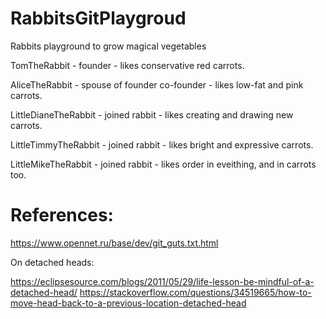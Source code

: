# RabbitsGitPlaygroud
Rabbits playground to grow magical vegetables

TomTheRabbit - founder - likes conservative red carrots.

AliceTheRabbit - spouse of founder co-founder - likes low-fat and pink carrots.

LittleDianeTheRabbit - joined rabbit - likes creating and drawing new carrots.

LittleTimmyTheRabbit - joined rabbit - likes bright and expressive carrots.

LittleMikeTheRabbit - joined rabbit - likes order in eveithing, and in carrots too.

# References:

https://www.opennet.ru/base/dev/git_guts.txt.html 

On detached heads:

https://eclipsesource.com/blogs/2011/05/29/life-lesson-be-mindful-of-a-detached-head/
https://stackoverflow.com/questions/34519665/how-to-move-head-back-to-a-previous-location-detached-head
